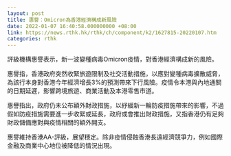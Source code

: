 ```yaml
---
layout: post
title: 惠譽：Omicron為香港經濟構成新風險
date: 2022-01-07 16:40:58.000000000 +08:00
link: https://news.rthk.hk/rthk/ch/component/k2/1627815-20220107.htm
categories: rthk
---
```


評級機構惠譽表示，新一波變種病毒Omicron疫情，對香港經濟構成新的風險。

惠譽指，香港政府突然收緊旅遊限制及社交活動措施，以應對變種病毒擴散威脅，為該行本身對香港今年經濟增長3%的預測帶來下行風險。疫情令本港與內地通關的日期延遲，影響跨境旅遊、商業活動及本港零售市道。

惠譽指出，政府仍未公布額外財政措施，以紓緩新一輪防疫措施帶來的影響，不過假如防疫措施需要進一步收緊或延長，政府或會推出財政措施，又指香港仍有足夠財政儲備應對與疫情相關的額外開支。

惠譽維持香港AA-評級，展望穩定。除非疫情侵蝕香港長遠經濟競爭力，例如國際金融及商業中心地位被降低的情況出現。
